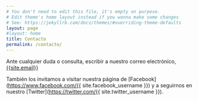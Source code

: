 ```yaml
---
# You don't need to edit this file, it's empty on purpose.
# Edit theme's home layout instead if you wanna make some changes
# See: https://jekyllrb.com/docs/themes/#overriding-theme-defaults
layout: page 
#layout: home
title: Contacto
permalink: /contacto/
---
```


Ante cualquier duda o consulta, escribir a nuestro correo electrónico,
[{{site.email}}](mailto:{{site.email}})

También los invitamos a visitar nuestra página de [Facebook](https://www.facebook.com/{{ site.facebook_username }}) y a seguirnos en nuestro [Twitter](https://twitter.com/{{ site.twitter_username }}).
